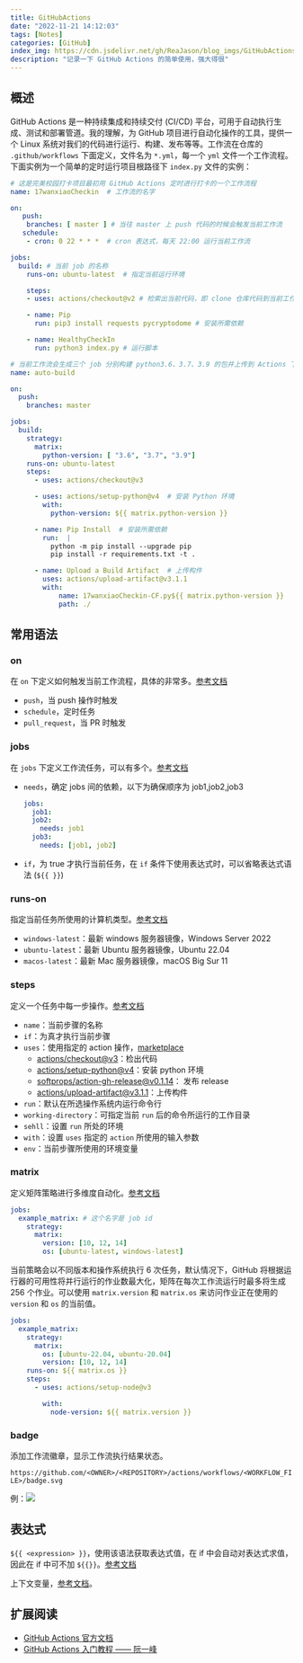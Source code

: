 ```yaml
---
title: GitHubActions
date: "2022-11-21 14:12:03"
tags: [Notes]
categories: [GitHub]
index_img: https://cdn.jsdelivr.net/gh/ReaJason/blog_imgs/GitHubActions_index_img.jpg
description: "记录一下 GitHub Actions 的简单使用，强大得很"
---
```

## 概述

GitHub Actions 是一种持续集成和持续交付 (CI/CD) 平台，可用于自动执行生成、测试和部署管道。我的理解，为 GitHub 项目进行自动化操作的工具，提供一个 Linux 系统对我们的代码进行运行、构建、发布等等。工作流在仓库的 `.github/workflows` 下面定义，文件名为 `*.yml`，每一个 `yml` 文件一个工作流程。下面实例为一个简单的定时运行项目根路径下 `index.py` 文件的实例：

```yml
# 这是完美校园打卡项目最初用 GitHub Actions 定时进行打卡的一个工作流程
name: 17wanxiaoCheckin  # 工作流的名字

on:
   push:
    branches: [ master ] # 当往 master 上 push 代码的时候会触发当前工作流
   schedule:
    - cron: 0 22 * * *  # cron 表达式，每天 22:00 运行当前工作流

jobs:
  build: # 当前 job 的名称
    runs-on: ubuntu-latest  # 指定当前运行环境

    steps:
    - uses: actions/checkout@v2 # 检索出当前代码，即 clone 仓库代码到当前工作目录下

    - name: Pip
      run: pip3 install requests pycryptodome # 安装所需依赖

    - name: HealthyCheckIn
      run: python3 index.py # 运行脚本
```

```yml
# 当前工作流会生成三个 job 分别构建 python3.6、3.7、3.9 的包并上传到 Actions 下的构件列表，可供下载
name: auto-build

on:
  push:
    branches: master

jobs:
  build:
    strategy:
      matrix:
        python-version: [ "3.6", "3.7", "3.9"]
    runs-on: ubuntu-latest
    steps:
      - uses: actions/checkout@v3

      - uses: actions/setup-python@v4  # 安装 Python 环境
        with:
          python-version: ${{ matrix.python-version }}

      - name: Pip Install  # 安装所需依赖
        run:  |
          python -m pip install --upgrade pip
          pip install -r requirements.txt -t .

      - name: Upload a Build Artifact  # 上传构件
        uses: actions/upload-artifact@v3.1.1
        with:
            name: 17wanxiaoCheckin-CF.py${{ matrix.python-version }}
            path: ./
```

## 常用语法

### on

在 `on` 下定义如何触发当前工作流程，具体的非常多。[参考文档](https://docs.github.com/cn/actions/using-workflows/events-that-trigger-workflows)

- `push`，当 push 操作时触发
- `schedule`，定时任务
- `pull_request`，当 PR 时触发

### jobs

在 `jobs` 下定义工作流任务，可以有多个。[参考文档](https://docs.github.com/cn/actions/using-jobs/using-jobs-in-a-workflow)

- `needs`，确定 jobs 间的依赖，以下为确保顺序为 job1,job2,job3

  ```yml
  jobs:
    job1:
    job2:
      needs: job1
    job3:
      needs: [job1, job2]
  ```

- `if`，为 true 才执行当前任务，在 `if` 条件下使用表达式时，可以省略表达式语法 (`${{ }}`)

### runs-on

指定当前任务所使用的计算机类型。[参考文档](https://docs.github.com/cn/actions/using-jobs/choosing-the-runner-for-a-job)

- `windows-latest`：最新 windows 服务器镜像，Windows Server 2022
- `ubuntu-latest`：最新 Ubuntu 服务器镜像，Ubuntu 22.04
- `macos-latest`：最新 Mac 服务器镜像，macOS Big Sur 11

### steps

定义一个任务中每一步操作。[参考文档](https://docs.github.com/cn/actions/learn-github-actions/contexts)

- `name`：当前步骤的名称
- `if`：为真才执行当前步骤
- `uses`：使用指定的 action 操作，[marketplace](https://github.com/marketplace?type=actions)
  - [actions/checkout@v3](actions/checkout@v3)：检出代码
  - [actions/setup-python@v4](actions/setup-python@v4)：安装 python 环境
  - [softprops/action-gh-release@v0.1.14](softprops/action-gh-release@v0.1.14)： 发布 release
  - [actions/upload-artifact@v3.1.1](https://github.com/marketplace/actions/upload-a-build-artifact)：上传构件
- `run`：默认在所选操作系统内运行命令行
- `working-directory`：可指定当前 `run` 后的命令所运行的工作目录
- `sehll`：设置 `run` 所处的环境
- `with`：设置 `uses` 指定的 `action` 所使用的输入参数 
- `env`：当前步骤所使用的环境变量

### matrix

定义矩阵策略进行多维度自动化。[参考文档](https://docs.github.com/cn/actions/using-jobs/using-a-matrix-for-your-jobs)

```yml
jobs:
  example_matrix: # 这个名字是 job id
    strategy:
      matrix:
        version: [10, 12, 14]
        os: [ubuntu-latest, windows-latest]
```

当前策略会以不同版本和操作系统执行 6 次任务，默认情况下，GitHub 将根据运行器的可用性将并行运行的作业数最大化，矩阵在每次工作流运行时最多将生成 256 个作业。可以使用 `matrix.version` 和 `matrix.os` 来访问作业正在使用的 `version` 和 `os` 的当前值。

```yml
jobs:
  example_matrix:
    strategy:
      matrix:
        os: [ubuntu-22.04, ubuntu-20.04]
        version: [10, 12, 14]
    runs-on: ${{ matrix.os }}
    steps:
      - uses: actions/setup-node@v3

        with:
          node-version: ${{ matrix.version }}
```



### badge

添加工作流徽章，显示工作流执行结果状态。

`https://github.com/<OWNER>/<REPOSITORY>/actions/workflows/<WORKFLOW_FILE>/badge.svg`

例：[![](https://github.com/ReaJason/17wanxiaoCheckin/actions/workflows/main.yml/badge.svg)](https://github.com/ReaJason/17wanxiaoCheckin/actions/workflows/main.yml/badge.svg)

## 表达式

`${{ <expression> }}`，使用该语法获取表达式值，在 if 中会自动对表达式求值，因此在 if 中可不加 `${{}}`。[参考文档](https://docs.github.com/cn/actions/learn-github-actions/expressions)

上下文变量，[参考文档](https://docs.github.com/cn/actions/learn-github-actions/contexts)。

## 扩展阅读

- [GitHub Actions 官方文档](https://docs.github.com/cn/actions)
- [GitHub Actions 入门教程 —— 阮一峰](https://www.ruanyifeng.com/blog/2019/09/getting-started-with-github-actions.html)

